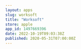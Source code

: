 ```yaml
---
layout: apps
slug: worksoft
title: "Worksoft"
store: apple
app_id: 1497669396
date: 2022-10-19T09:03:38Z
published: 2020-05-31T07:00:00Z
---
```

